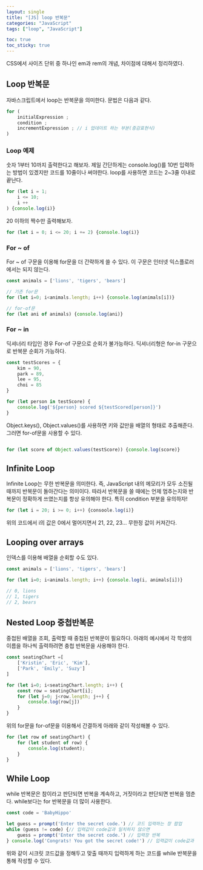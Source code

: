 ```yaml
---
layout: single
title: "[JS] loop 반복문"
categories: "JavaScript"
tags: ["loop", "JavaScript"]

toc: true
toc_sticky: true
---
```


CSS에서 사이즈 단위 중 하나인 em과 rem의 개념, 차이점에 대해서 정리하였다. 
   
   
   
## Loop 반복문
자바스크립트에서 loop는 반복문을 의미한다. 문법은 다음과 같다.

```javascript
for (
    initialExpression ;
    condition ;
    incrementExpression ; // i 업데이트 하는 부분(증감표현식)
)
```
   
   
   
### Loop 예제

숫자 1부터 10까지 출력한다고 해보자. 제일 간단하게는 console.log()를 10번 입력하는 방법이 있겠지만 코드를 10줄이나 써야한다. loop를 사용하면 코드는 2~3줄 이내로 끝난다.
 
```javascript
for (let i = 1;
    i <= 10;
    i ++
) {console.log(i)}
```

20 이하의 짝수만 출력해보자.

```javascript
for (let i = 0; i <= 20; i += 2) {console.log(i)}
```
   
   
   
### For ~ of
For ~ of 구문을 이용해 for문을 더 간략하게 쓸 수 있다. 이 구문은 인터넷 익스플로러에서는 되지 않는다.

```javascript
const animals = ['lions', 'tigers', 'bears']

// 기존 for문
for (let i=0; i<animals.length; i++) {console.log(animals[i])}

// for-of문
for (let ani of animals) {console.log(ani)}
```
   
   
   
### For ~ in
딕셔너리 타입인 경우 For-of 구문으로 순회가 불가능하다. 딕셔너리형은 for-in 구문으로 반복문 순회가 가능하다.

```javascript
const testScores = {
    kim = 90,
    park = 89,
    lee = 95,
    choi = 85
}

for (let person in testScore) {
    console.log('${person} scored ${testScored[person]}')
}
```

Object.keys(), Object.values()를 사용하면 키와 값만을 배열의 형태로 추출해준다. 그러면 for-of문을 사용할 수 있다.

```javascript

for (let score of Object.values(testScore)) {console.log(score)}
```
   
   
   
## Infinite Loop
Infinite Loop는 무한 반복문을 의미한다. 즉, JavaScript 내의 메모리가 모두 소진될 때까지 반복문이 돌아간다는 의미이다. 따라서 반복문을 쓸 때에는 언제 멈추는지와 반복문이 정확하게 쓰였는지를 항상 유의해야 한다. 특히 condition 부분을 유의하자!

```javascript
for (let i = 20; i >= 0; i++) {consoole.log(i)}
```

위의 코드에서 i의 값은 0에서 멀어지면서 21, 22, 23... 무한정 값이 커져간다. 
   
   
   
## Looping over arrays
인덱스를 이용해 배열을 순회할 수도 있다. 

```javascript
const animals = ['lions', 'tigers', 'bears']

for (let i=0; i<animals.length; i++) {console.log(i, animals[i])}

// 0, lions
// 1, tigers
// 2, bears
```
   

    
## Nested Loop 중첩반복문
중첩된 배열을 조회, 출력할 때 중첩된 반복문이 필요하다. 아래의 예시에서 각 학생의 이름을 하나씩 출력하려면 충첩 반복문을 사용해야 한다.

```javascript
const seatingChart =[
    ['Kristin', 'Eric', 'Kim'],
    ['Park', 'Emily', 'Suzy']
]

for (let i=0; i<seatingChart.length; i++) {
    const row = seatingChart[i];
    for (let j=0; j<row.length; j++) {
        console.log(row[j])
    }
}
```

위의 for문을 for-of문을 이용해서 간결하게 아래와 같이 작성해볼 수 있다.

```javascript
for (let row of seatingChart) {
    for (let student of row) {
        console.log(student);
    }
}
```
   
   
   
## While Loop
while 반복문은 참이라고 판단되면 반복을 계속하고, 거짓이라고 판단되면 반복을 멈춘다. while보다는 for 반복문을 더 많이 사용한다.

```javascript
const code = 'BabyHippo'

let guess = prompt('Enter the secret code.') // 코드 입력하는 창 팝업
while (guess != code) {// 입력값이 code값과 일치하지 않으면
    guess = prompt('Enter the secret code.') // 입력창 반복
} console.log('Congrats! You got the secret code!') // 입력값이 code값과 동일한 경우 출력문구
```

위와 같이 시크릿 코드값을 정해두고 맞출 때까지 입력하게 하는 코드를 while 반복문을 통해 작성할 수 있다. 
